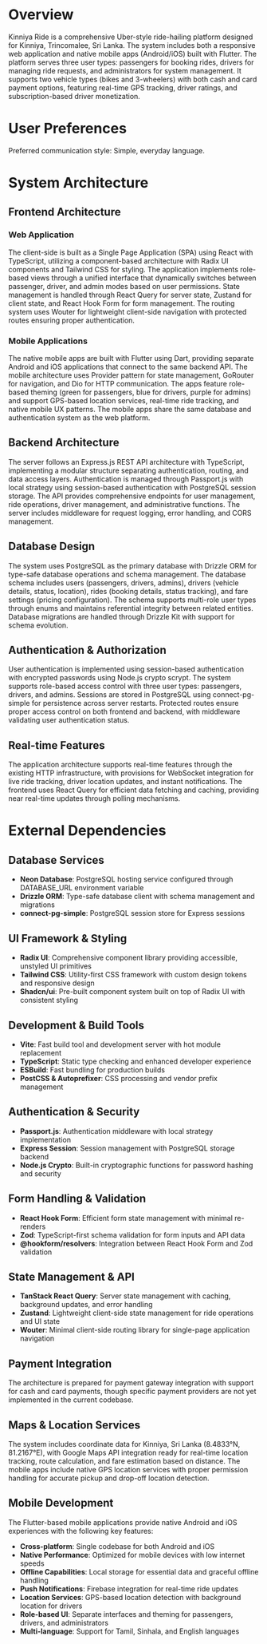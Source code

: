 # Overview

Kinniya Ride is a comprehensive Uber-style ride-hailing platform designed for Kinniya, Trincomalee, Sri Lanka. The system includes both a responsive web application and native mobile apps (Android/iOS) built with Flutter. The platform serves three user types: passengers for booking rides, drivers for managing ride requests, and administrators for system management. It supports two vehicle types (bikes and 3-wheelers) with both cash and card payment options, featuring real-time GPS tracking, driver ratings, and subscription-based driver monetization.

# User Preferences

Preferred communication style: Simple, everyday language.

# System Architecture

## Frontend Architecture

### Web Application
The client-side is built as a Single Page Application (SPA) using React with TypeScript, utilizing a component-based architecture with Radix UI components and Tailwind CSS for styling. The application implements role-based views through a unified interface that dynamically switches between passenger, driver, and admin modes based on user permissions. State management is handled through React Query for server state, Zustand for client state, and React Hook Form for form management. The routing system uses Wouter for lightweight client-side navigation with protected routes ensuring proper authentication.

### Mobile Applications
The native mobile apps are built with Flutter using Dart, providing separate Android and iOS applications that connect to the same backend API. The mobile architecture uses Provider pattern for state management, GoRouter for navigation, and Dio for HTTP communication. The apps feature role-based theming (green for passengers, blue for drivers, purple for admins) and support GPS-based location services, real-time ride tracking, and native mobile UX patterns. The mobile apps share the same database and authentication system as the web platform.

## Backend Architecture
The server follows an Express.js REST API architecture with TypeScript, implementing a modular structure separating authentication, routing, and data access layers. Authentication is managed through Passport.js with local strategy using session-based authentication with PostgreSQL session storage. The API provides comprehensive endpoints for user management, ride operations, driver management, and administrative functions. The server includes middleware for request logging, error handling, and CORS management.

## Database Design
The system uses PostgreSQL as the primary database with Drizzle ORM for type-safe database operations and schema management. The database schema includes users (passengers, drivers, admins), drivers (vehicle details, status, location), rides (booking details, status tracking), and fare settings (pricing configuration). The schema supports multi-role user types through enums and maintains referential integrity between related entities. Database migrations are handled through Drizzle Kit with support for schema evolution.

## Authentication & Authorization
User authentication is implemented using session-based authentication with encrypted passwords using Node.js crypto scrypt. The system supports role-based access control with three user types: passengers, drivers, and admins. Sessions are stored in PostgreSQL using connect-pg-simple for persistence across server restarts. Protected routes ensure proper access control on both frontend and backend, with middleware validating user authentication status.

## Real-time Features
The application architecture supports real-time features through the existing HTTP infrastructure, with provisions for WebSocket integration for live ride tracking, driver location updates, and instant notifications. The frontend uses React Query for efficient data fetching and caching, providing near real-time updates through polling mechanisms.

# External Dependencies

## Database Services
- **Neon Database**: PostgreSQL hosting service configured through DATABASE_URL environment variable
- **Drizzle ORM**: Type-safe database client with schema management and migrations
- **connect-pg-simple**: PostgreSQL session store for Express sessions

## UI Framework & Styling
- **Radix UI**: Comprehensive component library providing accessible, unstyled UI primitives
- **Tailwind CSS**: Utility-first CSS framework with custom design tokens and responsive design
- **Shadcn/ui**: Pre-built component system built on top of Radix UI with consistent styling

## Development & Build Tools
- **Vite**: Fast build tool and development server with hot module replacement
- **TypeScript**: Static type checking and enhanced developer experience
- **ESBuild**: Fast bundling for production builds
- **PostCSS & Autoprefixer**: CSS processing and vendor prefix management

## Authentication & Security
- **Passport.js**: Authentication middleware with local strategy implementation
- **Express Session**: Session management with PostgreSQL storage backend
- **Node.js Crypto**: Built-in cryptographic functions for password hashing and security

## Form Handling & Validation
- **React Hook Form**: Efficient form state management with minimal re-renders
- **Zod**: TypeScript-first schema validation for form inputs and API data
- **@hookform/resolvers**: Integration between React Hook Form and Zod validation

## State Management & API
- **TanStack React Query**: Server state management with caching, background updates, and error handling
- **Zustand**: Lightweight client-side state management for ride operations and UI state
- **Wouter**: Minimal client-side routing library for single-page application navigation

## Payment Integration
The architecture is prepared for payment gateway integration with support for cash and card payments, though specific payment providers are not yet implemented in the current codebase.

## Maps & Location Services
The system includes coordinate data for Kinniya, Sri Lanka (8.4833°N, 81.2167°E), with Google Maps API integration ready for real-time location tracking, route calculation, and fare estimation based on distance. The mobile apps include native GPS location services with proper permission handling for accurate pickup and drop-off location detection.

## Mobile Development
The Flutter-based mobile applications provide native Android and iOS experiences with the following key features:
- **Cross-platform**: Single codebase for both Android and iOS
- **Native Performance**: Optimized for mobile devices with low internet speeds
- **Offline Capabilities**: Local storage for essential data and graceful offline handling
- **Push Notifications**: Firebase integration for real-time ride updates
- **Location Services**: GPS-based location detection with background location for drivers
- **Role-based UI**: Separate interfaces and theming for passengers, drivers, and administrators
- **Multi-language**: Support for Tamil, Sinhala, and English languages